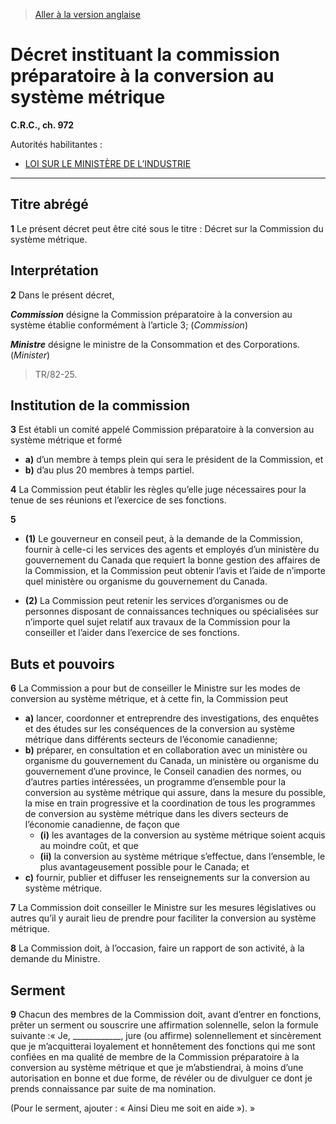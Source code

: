 > [Aller à la version anglaise](/en/Regulations/Consolidated%20Regulations%20of%20Canada/901-1000/C.R.C.,%20c.%20972.md)

# Décret instituant la commission préparatoire à la conversion au système métrique

**C.R.C., ch. 972**

Autorités habilitantes : 
- [LOI SUR LE MINISTÈRE DE L’INDUSTRIE](/fr/Lois/Lois%20du%20Canada/1995/ch.%201.md)

----------



## Titre abrégé


**1** Le présent décret peut être cité sous le titre : Décret sur la Commission du système métrique.




## Interprétation


**2** Dans le présent décret,

***Commission*** désigne la Commission préparatoire à la conversion au système établie conformément à l’article 3; (*Commission*)

***Ministre*** désigne le ministre de la Consommation et des Corporations. (*Minister*)
> TR/82-25.





## Institution de la commission


**3** Est établi un comité appelé Commission préparatoire à la conversion au système métrique et formé
- **a)** d’un membre à temps plein qui sera le président de la Commission, et
- **b)** d’au plus 20 membres à temps partiel.



**4** La Commission peut établir les règles qu’elle juge nécessaires pour la tenue de ses réunions et l’exercice de ses fonctions.



**5** 

- **(1)** Le gouverneur en conseil peut, à la demande de la Commission, fournir à celle-ci les services des agents et employés d’un ministère du gouvernement du Canada que requiert la bonne gestion des affaires de la Commission, et la Commission peut obtenir l’avis et l’aide de n’importe quel ministère ou organisme du gouvernement du Canada.

- **(2)** La Commission peut retenir les services d’organismes ou de personnes disposant de connaissances techniques ou spécialisées sur n’importe quel sujet relatif aux travaux de la Commission pour la conseiller et l’aider dans l’exercice de ses fonctions.




## Buts et pouvoirs


**6** La Commission a pour but de conseiller le Ministre sur les modes de conversion au système métrique, et à cette fin, la Commission peut
- **a)** lancer, coordonner et entreprendre des investigations, des enquêtes et des études sur les conséquences de la conversion au système métrique dans différents secteurs de l’économie canadienne;
- **b)** préparer, en consultation et en collaboration avec un ministère ou organisme du gouvernement du Canada, un ministère ou organisme du gouvernement d’une province, le Conseil canadien des normes, ou d’autres parties intéressées, un programme d’ensemble pour la conversion au système métrique qui assure, dans la mesure du possible, la mise en train progressive et la coordination de tous les programmes de conversion au système métrique dans les divers secteurs de l’économie canadienne, de façon que
	- **(i)** les avantages de la conversion au système métrique soient acquis au moindre coût, et que
	- **(ii)** la conversion au système métrique s’effectue, dans l’ensemble, le plus avantageusement possible pour le Canada; et
- **c)** fournir, publier et diffuser les renseignements sur la conversion au système métrique.



**7** La Commission doit conseiller le Ministre sur les mesures législatives ou autres qu’il y aurait lieu de prendre pour faciliter la conversion au système métrique.



**8** La Commission doit, à l’occasion, faire un rapport de son activité, à la demande du Ministre.




## Serment


**9** Chacun des membres de la Commission doit, avant d’entrer en fonctions, prêter un serment ou souscrire une affirmation solennelle, selon la formule suivante :« Je, ____________, jure (ou affirme) solennellement et sincèrement que je m’acquitterai loyalement et honnêtement des fonctions qui me sont confiées en ma qualité de membre de la Commission préparatoire à la conversion au système métrique et que je m’abstiendrai, à moins d’une autorisation en bonne et due forme, de révéler ou de divulguer ce dont je prends connaissance par suite de ma nomination.

(Pour le serment, ajouter : « Ainsi Dieu me soit en aide »). »





